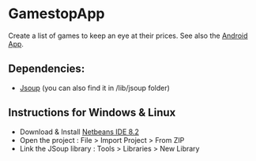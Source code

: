 # GamestopApp
Create a list of games to keep an eye at their prices.
See also the [Android App](https://github.com/Baldi00/GamestopApp-Android).

## Dependencies:
- [Jsoup](https://jsoup.org/download) (you can also find it in /lib/jsoup folder)

## Instructions for Windows & Linux
- Download & Install [Netbeans IDE 8.2](https://netbeans.org/downloads/8.2/)
- Open the project : File > Import Project > From ZIP
- Link the JSoup library : Tools > Libraries > New Library
